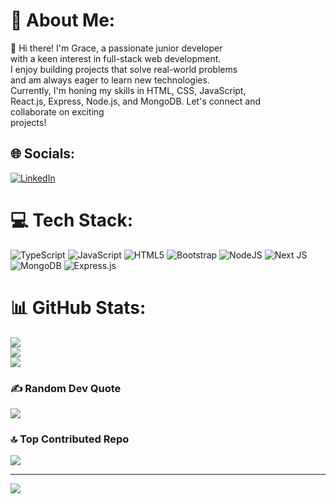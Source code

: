 # 💫 About Me:
👋 Hi there! I'm Grace, a passionate junior developer <br>with a keen interest in full-stack web development. <br>I enjoy building projects that solve real-world problems<br> and am always eager to learn new technologies.<br> Currently, I'm honing my skills in HTML, CSS, JavaScript, <br>React.js, Express, Node.js, and MongoDB. Let's connect and<br> collaborate on exciting <br>projects!<br>


## 🌐 Socials:
[![LinkedIn](https://img.shields.io/badge/LinkedIn-%230077B5.svg?logo=linkedin&logoColor=white)](https://www.linkedin.com/in/grace-kamau-aaa56134a/) 

# 💻 Tech Stack:
![TypeScript](https://img.shields.io/badge/typescript-%23007ACC.svg?style=for-the-badge&logo=typescript&logoColor=white) ![JavaScript](https://img.shields.io/badge/javascript-%23323330.svg?style=for-the-badge&logo=javascript&logoColor=%23F7DF1E) ![HTML5](https://img.shields.io/badge/html5-%23E34F26.svg?style=for-the-badge&logo=html5&logoColor=white) ![Bootstrap](https://img.shields.io/badge/bootstrap-%238511FA.svg?style=for-the-badge&logo=bootstrap&logoColor=white) ![NodeJS](https://img.shields.io/badge/node.js-6DA55F?style=for-the-badge&logo=node.js&logoColor=white) ![Next JS](https://img.shields.io/badge/Next-black?style=for-the-badge&logo=next.js&logoColor=white) ![MongoDB](https://img.shields.io/badge/MongoDB-%234ea94b.svg?style=for-the-badge&logo=mongodb&logoColor=white) ![Express.js](https://img.shields.io/badge/express.js-%23404d59.svg?style=for-the-badge&logo=express&logoColor=%2361DAFB)
# 📊 GitHub Stats:
![](https://github-readme-stats.vercel.app/api?username=grace-kamau254&theme=dark&hide_border=true&include_all_commits=false&count_private=false)<br/>
![](https://github-readme-streak-stats.herokuapp.com/?user=grace-kamau254&theme=dark&hide_border=true)<br/>
![](https://github-readme-stats.vercel.app/api/top-langs/?username=grace-kamau254&theme=dark&hide_border=true&include_all_commits=false&count_private=false&layout=compact)

### ✍️ Random Dev Quote
![](https://quotes-github-readme.vercel.app/api?type=horizontal&theme=radical)

### 🔝 Top Contributed Repo
![](https://github-contributor-stats.vercel.app/api?username=grace-kamau254&limit=5&theme=dark&combine_all_yearly_contributions=true)

---
[![](https://visitcount.itsvg.in/api?id=grace-kamau254&icon=0&color=0)](https://visitcount.itsvg.in)

<!-- Proudly created with GPRM ( https://gprm.itsvg.in ) -->
